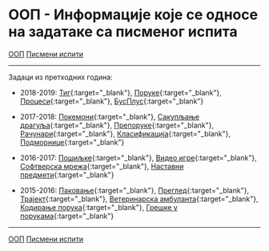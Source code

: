 # ООП - Информације које се односе на задатаке са писменог испита

[ООП](../../README.md) [Писмени испити](../README.md)

---

Задаци из претходних година:

* 2018-2019: [Тиг](./rokovi/oop.2018.2019.jun1.tig.pdf){:target="_blank"}, [Поруке](./rokovi/oop.2018.2019.jun1.poruke.pdf){:target="_blank"}, [Процеси](./rokovi/oop.2018.2019.jun2.procesi.pdf){:target="_blank"}, [БусПлус](./rokovi/oop.2018.2019.jun2.busPlus.pdf){:target="_blank"}

* 2017-2018: [Покемони](./rokovi/oop.2017.2018.jun1.pokemoni.pdf){:target="_blank"}, [Сакупљање драгуља](./rokovi/oop.2017.2018.jun1.sakupljanjeDragulja.pdf){:target="_blank"}, [Препоруке](./rokovi/oop.2017.2018.jun2.preporuke.pdf){:target="_blank"}, [Рачунари](./rokovi/oop.2017.2018.jun2.racunari.pdf){:target="_blank"}, [Класификација](./rokovi/oop.2017.2018.sept1.klasifikacija.pdf){:target="_blank"}, [Подморнице](./rokovi/oop.2017.2018.sept2.podmornice.pdf){:target="_blank"}

* 2016-2017: [Пошиљке](./rokovi/oop.2016.2017.jun1.posiljke.pdf){:target="_blank"}, [Видео игре](./rokovi/oop.2016.2017.jun1.videoIgre.pdf){:target="_blank"}, [Софтверска мрежа](./rokovi/oop.2016.2017.jun2.softverskaMreza.pdf){:target="_blank"}, [Наставни предмети](./rokovi/oop.2016.2017.sept1.nastavniPredmeti.pdf){:target="_blank"}

* 2015-2016: [Паковање](./rokovi/oop.2015.2016.jun1.pakovanje.pdf){:target="_blank"}, [Преглед](./rokovi/oop.2015.2016.jun1.pregled.pdf){:target="_blank"}, [Трајект](./rokovi/oop.2015.2016.jun2.trajekt.pdf){:target="_blank"}, [Ветеринарска амбуланта](./rokovi/oop.2015.2016.jun2.veterinar.pdf){:target="_blank"}, [Кодирање порука](./rokovi/oop.2015.2016.sept1.porukeKodiranje.pdf){:target="_blank"}, [Грешке у порукама](./rokovi/oop.2015.2016.sept2.porukeGreske.pdf){:target="_blank"} 


---

[ООП](../../README.md) [Писмени испити](../README.md) 

